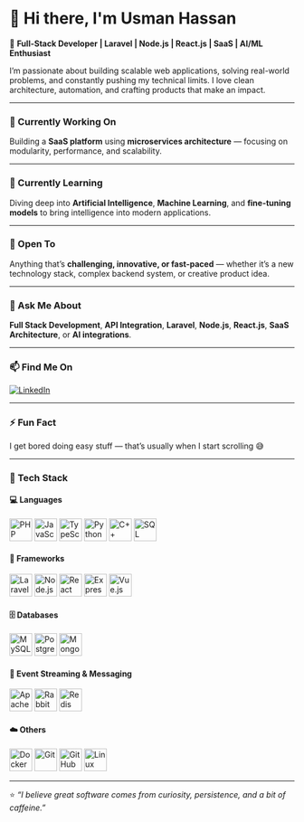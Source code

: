 # 👋 Hi there, I'm Usman Hassan

🚀 **Full-Stack Developer | Laravel | Node.js | React.js | SaaS | AI/ML Enthusiast**

I’m passionate about building scalable web applications, solving real-world problems, and constantly pushing my technical limits. I love clean architecture, automation, and crafting products that make an impact.

---

### 🔭 Currently Working On
Building a **SaaS platform** using **microservices architecture** — focusing on modularity, performance, and scalability.

---

### 🌱 Currently Learning
Diving deep into **Artificial Intelligence**, **Machine Learning**, and **fine-tuning models** to bring intelligence into modern applications.

---

### 👯 Open To
Anything that’s **challenging, innovative, or fast-paced** — whether it’s a new technology stack, complex backend system, or creative product idea.

---

### 💬 Ask Me About
**Full Stack Development**, **API Integration**, **Laravel**, **Node.js**, **React.js**, **SaaS Architecture**, or **AI integrations**.

---

### 📫 Find Me On
[![LinkedIn](https://img.shields.io/badge/LinkedIn-Usman%20Hassan-blue?logo=linkedin&logoColor=white)](https://www.linkedin.com/in/u-hassan)

---

### ⚡ Fun Fact
I get bored doing easy stuff — that’s usually when I start scrolling 😅

---

### 🧠 Tech Stack

#### 💻 Languages
<p align="left">
  <img src="https://cdn.jsdelivr.net/gh/devicons/devicon/icons/php/php-original.svg" width="40" height="40" alt="PHP"/>
  <img src="https://cdn.jsdelivr.net/gh/devicons/devicon/icons/javascript/javascript-original.svg" width="40" height="40" alt="JavaScript"/>
  <img src="https://cdn.jsdelivr.net/gh/devicons/devicon/icons/typescript/typescript-original.svg" width="40" height="40" alt="TypeScript"/>
  <img src="https://cdn.jsdelivr.net/gh/devicons/devicon/icons/python/python-original.svg" width="40" height="40" alt="Python"/>
  <img src="https://cdn.jsdelivr.net/gh/devicons/devicon/icons/cplusplus/cplusplus-original.svg" width="40" height="40" alt="C++"/>
  <img src="https://cdn.jsdelivr.net/gh/devicons/devicon/icons/mysql/mysql-original.svg" width="40" height="40" alt="SQL"/>
</p>

#### 🧩 Frameworks
<p align="left">
  
  <img src="https://cdn.jsdelivr.net/gh/devicons/devicon@latest/icons/laravel/laravel-original.svg"  width="40" height="40" alt="Laravel" />
  <img src="https://cdn.jsdelivr.net/gh/devicons/devicon/icons/nodejs/nodejs-original.svg" width="40" height="40" alt="Node.js"/>
  <img src="https://cdn.jsdelivr.net/gh/devicons/devicon/icons/react/react-original.svg" width="40" height="40" alt="React"/>
  <img src="https://cdn.jsdelivr.net/gh/devicons/devicon/icons/express/express-original.svg" width="40" height="40" alt="Express"/>
  <img src="https://cdn.jsdelivr.net/gh/devicons/devicon/icons/vuejs/vuejs-original.svg" width="40" height="40" alt="Vue.js"/>
</p>

#### 🗄️ Databases
<p align="left">
  <img src="https://cdn.jsdelivr.net/gh/devicons/devicon/icons/mysql/mysql-original.svg" width="40" height="40" alt="MySQL"/>
  <img src="https://cdn.jsdelivr.net/gh/devicons/devicon/icons/postgresql/postgresql-original.svg" width="40" height="40" alt="PostgreSQL"/>
  <img src="https://cdn.jsdelivr.net/gh/devicons/devicon/icons/mongodb/mongodb-original.svg" width="40" height="40" alt="MongoDB"/>
</p>

#### 🔄 Event Streaming & Messaging
<p align="left">
  <img src="https://cdn.jsdelivr.net/gh/devicons/devicon/icons/apachekafka/apachekafka-original.svg" width="40" height="40" alt="Apache Kafka"/>
  <img src="https://cdn.jsdelivr.net/gh/devicons/devicon/icons/rabbitmq/rabbitmq-original.svg" width="40" height="40" alt="RabbitMQ"/>
  <img src="https://cdn.jsdelivr.net/gh/devicons/devicon/icons/redis/redis-original.svg" width="40" height="40" alt="Redis"/>
</p>

#### ☁️ Others
<p align="left">
  <img src="https://cdn.jsdelivr.net/gh/devicons/devicon/icons/docker/docker-original.svg" width="40" height="40" alt="Docker"/>
  <img src="https://cdn.jsdelivr.net/gh/devicons/devicon/icons/git/git-original.svg" width="40" height="40" alt="Git"/>
  <img src="https://cdn.jsdelivr.net/gh/devicons/devicon/icons/github/github-original.svg" width="40" height="40" alt="GitHub"/>
  <img src="https://cdn.jsdelivr.net/gh/devicons/devicon/icons/linux/linux-original.svg" width="40" height="40" alt="Linux"/>
</p>

---

⭐ _“I believe great software comes from curiosity, persistence, and a bit of caffeine.”_
